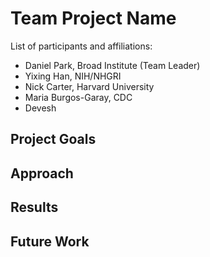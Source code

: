 # Team Project Name

List of participants and affiliations:
- Daniel Park, Broad Institute (Team Leader)
- Yixing Han, NIH/NHGRI
- Nick Carter, Harvard University 
- Maria Burgos-Garay, CDC
- Devesh


## Project Goals

## Approach

## Results

## Future Work
